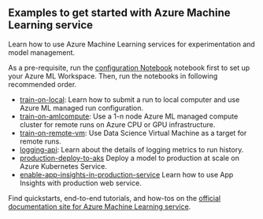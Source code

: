## Examples to get started with Azure Machine Learning service

Learn how to use Azure Machine Learning services for experimentation and model management.

As a pre-requisite, run the [configuration Notebook](../configuration.ipynb) notebook first to set up your Azure ML Workspace. Then, run the notebooks in following recommended order.

* [train-on-local](./training/train-on-local): Learn how to submit a run to local computer and use Azure ML managed run configuration.
* [train-on-amlcompute](./training/train-on-amlcompute): Use a 1-n node Azure ML managed compute cluster for remote runs on Azure CPU or GPU infrastructure.
* [train-on-remote-vm](./training/train-on-remote-vm): Use Data Science Virtual Machine as a target for remote runs.
* [logging-api](./track-and-monitor-experiments/logging-api): Learn about the details of logging metrics to run history.
* [production-deploy-to-aks](./deployment/production-deploy-to-aks) Deploy a model to production at scale on Azure Kubernetes Service.
* [enable-app-insights-in-production-service](./deployment/enable-app-insights-in-production-service) Learn how to use App Insights with production web service.
 
Find quickstarts, end-to-end tutorials, and how-tos on the [official documentation site for Azure Machine Learning service](https://docs.microsoft.com/en-us/azure/machine-learning/service/).
